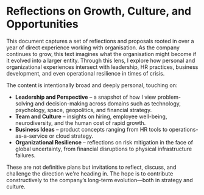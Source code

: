 # Reflections on Growth, Culture, and Opportunities

This document captures a set of reflections and proposals rooted in over a year of direct experience working with organisation.
As the company continues to grow, this text imagines what the organisation might become if it evolved into a larger entity. Through this lens, I explore how personal and organizational experiences intersect with leadership, HR practices, business development, and even operational resilience in times of crisis.

The content is intentionally broad and deeply personal, touching on:

- **Leadership and Perspective** – a snapshot of how I view problem-solving and decision-making across domains such as technology, psychology, space, geopolitics, and financial strategy.
- **Team and Culture** – insights on hiring, employee well-being, neurodiversity, and the human cost of rapid growth.
- **Business Ideas** – product concepts ranging from HR tools to operations-as-a-service or cloud strategy.
- **Organizational Resilience** – reflections on risk mitigation in the face of global uncertainty, from financial disruptions to physical infrastructure failures.

These are not definitive plans but invitations to reflect, discuss, and challenge the direction we're heading in. The hope is to contribute constructively to the company’s long-term evolution—both in strategy and culture.
